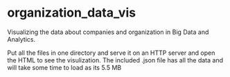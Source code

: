 organization_data_vis
=====================

Visualizing the data about companies and organization in Big Data and Analytics.


Put all the files in one directory and serve it on an HTTP server and open the HTML to see the visulization. 
The included .json file has all the data and will take some time to load as its 5.5 MB
